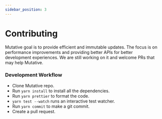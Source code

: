 ```yaml
---
sidebar_position: 3
---
```


# Contributing

Mutative goal is to provide efficient and immutable updates. The focus is on performance improvements and providing better APIs for better development experiences. We are still working on it and welcome PRs that may help Mutative.

### Development Workflow

- Clone Mutative repo.
- Run `yarn install` to install all the dependencies.
- Run `yarn prettier` to format the code.
- `yarn test --watch` runs an interactive test watcher.
- Run `yarn commit` to make a git commit.
- Create a pull request.
